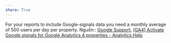 ```yaml
---
share: True
---
```

For your reports to include Google-signals data you need a monthly average of 500 users per day per property.
Nguồn:: [Google Support](../../%CE%9E%20Ngu%E1%BB%93n/Google%20Support.md#), [[GA4] Activate Google signals for Google Analytics 4 properties - Analytics Help](https://support.google.com/analytics/answer/9445345?sjid=15541438504357375011-AP#zippy=%2Cin-this-article%2Ccross-platform-reporting)